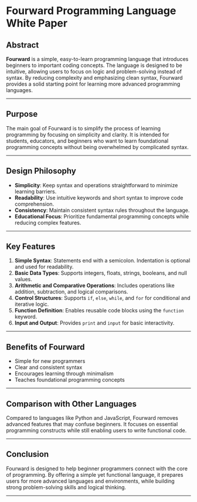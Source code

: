 # Fourward Programming Language White Paper

## Abstract

**Fourward** is a simple, easy-to-learn programming language that introduces beginners to important coding concepts. The language is designed to be intuitive, allowing users to focus on logic and problem-solving instead of syntax. By reducing complexity and emphasizing clean syntax, Fourward provides a solid starting point for learning more advanced programming languages.

---

## Purpose

The main goal of Fourward is to simplify the process of learning programming by focusing on simplicity and clarity. It is intended for students, educators, and beginners who want to learn foundational programming concepts without being overwhelmed by complicated syntax.

---

## Design Philosophy

- **Simplicity**: Keep syntax and operations straightforward to minimize learning barriers.
- **Readability**: Use intuitive keywords and short syntax to improve code comprehension.
- **Consistency**: Maintain consistent syntax rules throughout the language.
- **Educational Focus**: Prioritize fundamental programming concepts while reducing complex features.

---

## Key Features

1. **Simple Syntax**: Statements end with a semicolon. Indentation is optional and used for readability.
2. **Basic Data Types**: Supports integers, floats, strings, booleans, and null values.
3. **Arithmetic and Comparative Operations**: Includes operations like addition, subtraction, and logical comparisons.
4. **Control Structures**: Supports `if`, `else`, `while`, and `for` for conditional and iterative logic.
5. **Function Definition**: Enables reusable code blocks using the `function` keyword.
6. **Input and Output**: Provides `print` and `input` for basic interactivity.

---

## Benefits of Fourward

- Simple for new programmers
- Clear and consistent syntax
- Encourages learning through minimalism
- Teaches foundational programming concepts

---

## Comparison with Other Languages

Compared to languages like Python and JavaScript, Fourward removes advanced features that may confuse beginners. It focuses on essential programming constructs while still enabling users to write functional code.

---

## Conclusion

Fourward is designed to help beginner programmers connect with the core of programming. By offering a simple yet functional language, it prepares users for more advanced languages and environments, while building strong problem-solving skills and logical thinking.

---
